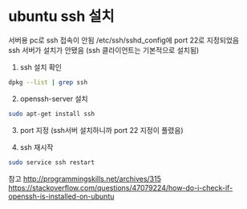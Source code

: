 # ubuntu ssh 설치

서버용 pc로 ssh 접속이 안됨
/etc/ssh/sshd_config에 port 22로 지정되었음  
ssh 서버가 설치가 안됐음 (ssh 클라이언트는 기본적으로 설치됨)

1. ssh 설치 확인
```sh
dpkg --list | grep ssh
```

2. openssh-server 설치
```sh
sudo apt-get install ssh
```

3. port 지정 (ssh서버 설치하니까 port 22 지정이 풀렸음)


4. ssh 재시작
```sh
sudo service ssh restart
```

참고
http://programmingskills.net/archives/315  
https://stackoverflow.com/questions/47079224/how-do-i-check-if-openssh-is-installed-on-ubuntu
